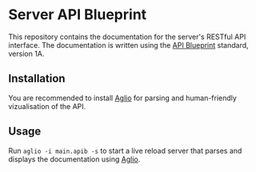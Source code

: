 # Server API Blueprint

This repository contains the documentation for the server's RESTful API interface.
The documentation is written using the [API Blueprint](https://apiblueprint.org/) standard, version 1A.

## Installation

You are recommended to install [Aglio](https://github.com/danielgtaylor/aglio) for parsing and
human-friendly vizualisation of the API.

## Usage

Run `aglio -i main.apib -s` to start a live reload server that parses and displays the documentation
using [Aglio](https://github.com/danielgtaylor/aglio).
